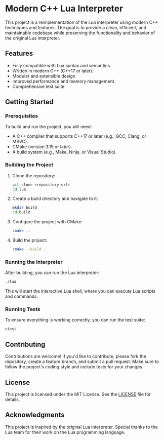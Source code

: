 # Modern C++ Lua Interpreter

This project is a reimplementation of the Lua interpreter using modern C++ techniques and features. The goal is to provide a clean, efficient, and maintainable codebase while preserving the functionality and behavior of the original Lua interpreter.

## Features

- Fully compatible with Lua syntax and semantics.
- Written in modern C++ (C++17 or later).
- Modular and extensible design.
- Improved performance and memory management.
- Comprehensive test suite.

## Getting Started

### Prerequisites

To build and run the project, you will need:

- A C++ compiler that supports C++17 or later (e.g., GCC, Clang, or MSVC).
- CMake (version 3.15 or later).
- A build system (e.g., Make, Ninja, or Visual Studio).

### Building the Project

1. Clone the repository:
   ```bash
   git clone <repository-url>
   cd lua
   ```

2. Create a build directory and navigate to it:
   ```bash
   mkdir build
   cd build
   ```

3. Configure the project with CMake:
   ```bash
   cmake ..
   ```

4. Build the project:
   ```bash
   cmake --build .
   ```

### Running the Interpreter

After building, you can run the Lua interpreter:

```bash
./lua
```

This will start the interactive Lua shell, where you can execute Lua scripts and commands.

### Running Tests

To ensure everything is working correctly, you can run the test suite:

```bash
ctest
```

## Contributing

Contributions are welcome! If you'd like to contribute, please fork the repository, create a feature branch, and submit a pull request. Make sure to follow the project's coding style and include tests for your changes.

## License

This project is licensed under the MIT License. See the [LICENSE](LICENSE) file for details.

## Acknowledgments

This project is inspired by the original Lua interpreter. Special thanks to the Lua team for their work on the Lua programming language.
